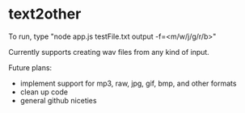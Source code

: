 # text2other

To run, type "node app.js testFile.txt output -f=<m/w/j/g/r/b>"

Currently supports creating wav files from any kind of input.

Future plans:
* implement support for mp3, raw, jpg, gif, bmp, and other formats
* clean up code
* general github niceties

